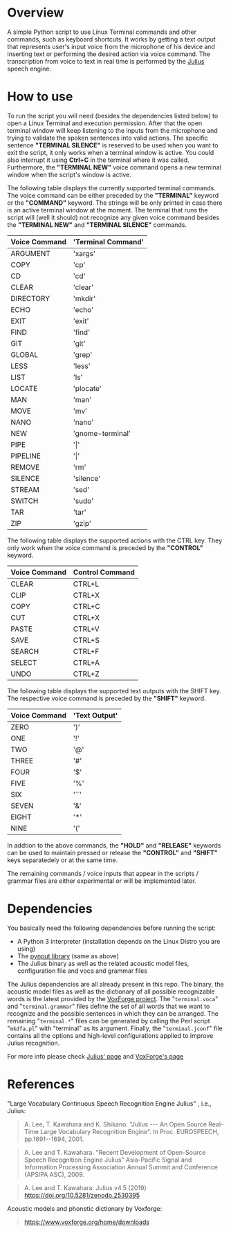 # Overview
A simple Python script to use Linux Terminal commands and other commands, 
such as keyboard shortcuts. It works by getting a text output
that represents user's input voice from the microphone of his device
and inserting text or performing the desired action via voice command. The transcription
from voice to text in real time is performed by the [Julius](https://github.com/julius-speech/julius) speech
engine.
# How to use
To run the script you will need (besides the dependencies listed below) to open a Linux Terminal and execution permission.
After that the open terminal window will keep listening to the inputs from the microphone and trying to validate the spoken
sentences into valid actions. The specific sentence <b>"TERMINAL SILENCE"</b> is reserved to be used when you want to exit the script, it only works when a terminal window is active. You could also interrupt it using <b>Ctrl+C</b> in the terminal where it was called. Furthermore, the <b>"TERMINAL NEW"</b> voice command opens a new terminal window when the script's window is active. 


The following table displays the currently
supported terminal commands. The voice command can be either preceded by the <b>"TERMINAL"</b> keyword or the <b>"COMMAND"</b> keyword.
The strings will be only printed in case there is an active terminal window at the moment. The terminal that runs the script will 
(well it should) not recognize any given voice command besides the <b>"TERMINAL NEW"</b> and <b>"TERMINAL SILENCE"</b> commands.

<b>Voice Command</b> | <b>'Terminal Command'</b>
:---|:---
ARGUMENT     | 'xargs'
COPY         | 'cp'
CD           | 'cd'
CLEAR        | 'clear'
DIRECTORY    | 'mkdir'
ECHO         | 'echo'
EXIT         | 'exit'
FIND         | 'find'
GIT          | 'git'
GLOBAL       | 'grep'
LESS         | 'less'
LIST         | 'ls'
LOCATE       | 'plocate'
MAN          | 'man'
MOVE         | 'mv'
NANO         | 'nano'
NEW          | 'gnome-terminal'
PIPE         | '\|'
PIPELINE     | '\|'
REMOVE       | 'rm'
SILENCE      | 'silence'
STREAM       | 'sed'
SWITCH       | 'sudo'
TAR          | 'tar'
ZIP          | 'gzip'

The following table displays the supported actions with the CTRL key. They only work when the voice command is preceded by the <b>"CONTROL"</b> keyword.

<b>Voice Command</b> | <b>Control Command</b>
:---|:---
CLEAR  |  CTRL+L
CLIP   |  CTRL+X
COPY   |  CTRL+C
CUT    |  CTRL+X
PASTE  |  CTRL+V
SAVE   |  CTRL+S
SEARCH |  CTRL+F
SELECT |  CTRL+A
UNDO   |  CTRL+Z

The following table displays the supported text outputs with the SHIFT key. The respective voice command is preceded by the <b>"SHIFT"</b> keyword.

<b>Voice Command</b> | <b>'Text Output'</b>
:---|:---
ZERO  | ')'
ONE   | '!'
TWO   | '@'
THREE | '#'
FOUR  | '$'
FIVE  | '%'
SIX   | '¨'
SEVEN | '&'
EIGHT | '*'
NINE  | '('

In addtion to the above commands, the <b>"HOLD"</b> and <b>"RELEASE"</b> keywords can be used to maintain pressed or release
the <b>"CONTROL"</b> and <b>"SHIFT"</b> keys separatedely or at the same time.

The remaining commands / voice inputs that appear in the scripts / grammar files are either experimental or will be implemented later.
# Dependencies
You basically need the following dependencies before running the script:
- A Python 3 interpreter (installation depends on the Linux Distro you are using)
- The [pynput library](https://pypi.org/project/pynput/) (same as above)
- The Julius binary as well as the related acoustic model files, configuration file and voca and grammar files

The Julius dependencies are all already present in this repo. The binary, the acoustic model files as well as the dictionary of all possible recognizable words is the latest provided by the [VoxForge project](https://www.voxforge.org/). The "`terminal.voca`" and "`terminal.grammar`" files define the set of all words that we want to recognize and the possible sentences in which they can be arranged. The remaining "`terminal.*`" files can be generated by calling the Perl script "`mkdfa.pl`" with "terminal" as its argument.
Finally, the "`terminal.jconf`" file contains all the options and high-level configurations applied to improve Julius recognition.

For more info please check [Julius' page](http://julius.osdn.jp/en_index.php) and [VoxForge's page](https://www.voxforge.org/)
# References 
"Large Vocabulary Continuous Speech Recognition Engine Julius" , i.e., Julius:
> A. Lee, T. Kawahara and K. Shikano. "Julius --- An Open Source Real-Time Large Vocabulary Recognition Engine".  In Proc. EUROSPEECH, pp.1691--1694, 2001.

> A. Lee and T. Kawahara. "Recent Development of Open-Source Speech Recognition Engine Julius" Asia-Pacific Signal and Information Processing Association Annual Summit and Conference (APSIPA ASC), 2009.

> A. Lee and T. Kawahara: Julius v4.5 (2019) https://doi.org/10.5281/zenodo.2530395

Acoustic models and phonetic dictionary by Voxforge:
> https://www.voxforge.org/home/downloads
